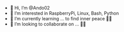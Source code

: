 - 👋 Hi, I’m @Ando02
- 👀 I’m interested in RaspberryPi, Linux, Bash, Python
- 🌱 I’m currently learning ... to find inner peace 🧘‍♂️
- 💞️ I’m looking to collaborate on ... 🤷‍♂️

<!---
Ando02/Ando02 is a ✨ special ✨ repository because its `README.md` (this file) appears on your GitHub profile.
You can click the Preview link to take a look at your changes.
--->
